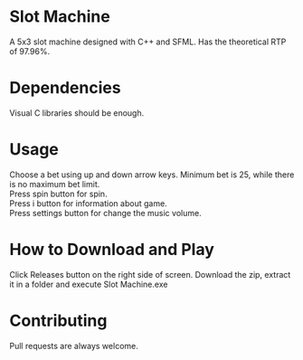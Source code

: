 # Slot Machine
A 5x3 slot machine designed with C++ and SFML. Has the theoretical RTP of 97.96%.

# Dependencies
Visual C libraries should be enough.

# Usage
Choose a bet using up and down arrow keys. Minimum bet is 25, while there is no maximum bet limit.<br>
Press spin button for spin.<br>
Press i button for information about game.<br>
Press settings button for change the music volume.<br>

# How to Download and Play
Click Releases button on the right side of screen. Download the zip, extract it in a folder and execute Slot Machine.exe

# Contributing
Pull requests are always welcome.


